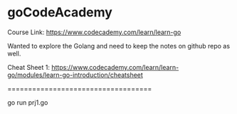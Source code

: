 # goCodeAcademy
Course Link: https://www.codecademy.com/learn/learn-go

Wanted to explore the Golang and need to keep the notes on github repo as well.

Cheat Sheet 1: https://www.codecademy.com/learn/learn-go/modules/learn-go-introduction/cheatsheet

===================================

go run prj1.go

